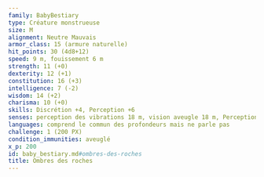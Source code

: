 ```yaml
---
family: BabyBestiary
type: Créature monstrueuse
size: M
alignment: Neutre Mauvais
armor_class: 15 (armure naturelle)
hit_points: 30 (4d8+12)
speed: 9 m, fouissement 6 m
strength: 11 (+0)
dexterity: 12 (+1)
constitution: 16 (+3)
intelligence: 7 (-2)
wisdom: 14 (+2)
charisma: 10 (+0)
skills: Discrétion +4, Perception +6
senses: perception des vibrations 18 m, vision aveugle 18 m, Perception passive 14
languages: comprend le commun des profondeurs mais ne parle pas
challenge: 1 (200 PX)
condition_immunities: aveuglé
x_p: 200
id: baby_bestiary.md#ombres-des-roches
title: Ombres des roches
---
```


